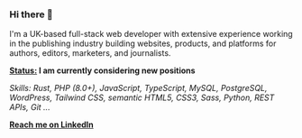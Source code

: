 ### Hi there 👋

I'm a UK-based full-stack web developer with extensive experience working in the publishing industry building websites, products, and platforms for authors, editors, marketers, and journalists.

**<ins>Status:</ins> I am currently considering new positions** 

_Skills: Rust, PHP (8.0+), JavaScript, TypeScript, MySQL, PostgreSQL, WordPress, Tailwind CSS, semantic HTML5, CSS3, Sass, Python, REST APIs, Git ..._

[**Reach me on LinkedIn**](https://www.linkedin.com/in/attilabakos/)

<!--
**a-bakos/a-bakos** is a ✨ _special_ ✨ repository because its `README.md` (this file) appears on your GitHub profile.

Here are some ideas to get you started:

- 🔭 I’m currently working on ...
- 🌱 I’m currently learning ...
- 👯 I’m looking to collaborate on ...
- 🤔 I’m looking for help with ...
- 💬 Ask me about ...
- 📫 How to reach me: ...
- 😄 Pronouns: ...
- ⚡ Fun fact: ...
-->
